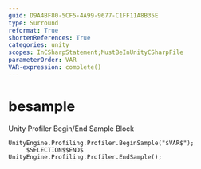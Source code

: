 ```yaml
---
guid: D9A4BF80-5CF5-4A99-9677-C1FF11A8B35E
type: Surround
reformat: True
shortenReferences: True
categories: unity
scopes: InCSharpStatement;MustBeInUnityCSharpFile
parameterOrder: VAR
VAR-expression: complete()
---
```


# besample

Unity Profiler Begin/End Sample Block

```
UnityEngine.Profiling.Profiler.BeginSample("$VAR$");
     $SELECTION$$END$ 
UnityEngine.Profiling.Profiler.EndSample();
```

